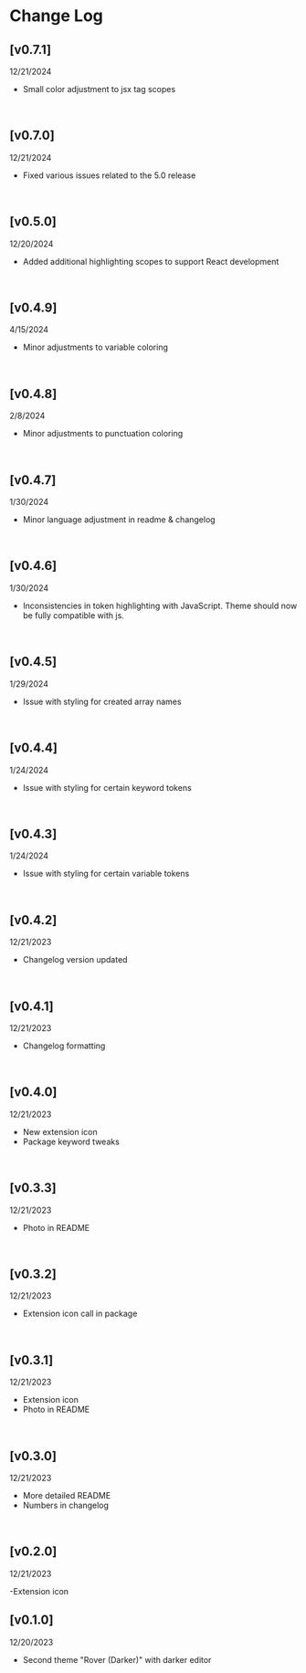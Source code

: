 # Change Log
## [v0.7.1]
12/21/2024

- Small color adjustment to jsx tag scopes
<br>


## [v0.7.0]
12/21/2024

- Fixed various issues related to the 5.0 release
<br>


## [v0.5.0]
12/20/2024

- Added additional highlighting scopes to support React development
<br>


## [v0.4.9]
4/15/2024

- Minor adjustments to variable coloring
<br>


## [v0.4.8]
2/8/2024

- Minor adjustments to punctuation coloring
<br>


## [v0.4.7]
1/30/2024

- Minor language adjustment in readme & changelog
<br>


## [v0.4.6]
1/30/2024

- Inconsistencies in token highlighting with JavaScript. Theme should now be fully compatible with js.
<br>


## [v0.4.5]
1/29/2024

- Issue with styling for created array names
<br>


## [v0.4.4]
1/24/2024

- Issue with styling for certain keyword tokens
<br>


## [v0.4.3]
1/24/2024

- Issue with styling for certain variable tokens
<br>


## [v0.4.2]
12/21/2023

- Changelog version updated
<br>


## [v0.4.1]
12/21/2023

- Changelog formatting
<br>


## [v0.4.0]
12/21/2023

- New extension icon
- Package keyword tweaks
<br>


## [v0.3.3]
12/21/2023

- Photo in README
<br>


## [v0.3.2]
12/21/2023

- Extension icon call in package
<br>


## [v0.3.1]
12/21/2023

- Extension icon
- Photo in README
<br>


## [v0.3.0] 
12/21/2023

- More detailed README
- Numbers in changelog
<br>


## [v0.2.0]
12/21/2023

-Extension icon
<br>


## [v0.1.0]
12/20/2023

- Second theme "Rover (Darker)" with darker editor
